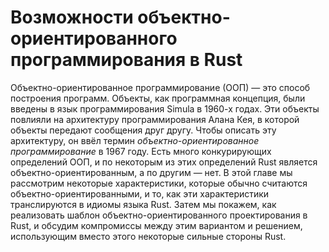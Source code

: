 # Возможности объектно-ориентированного программирования в Rust

Объектно-ориентированное программирование (ООП) — это способ построения программ. Объекты, как программная концепция, были введены в язык программирования Simula в 1960-х годах. Эти объекты повлияли на архитектуру программирования Алана Кея, в которой объекты передают сообщения друг другу. Чтобы описать эту архитектуру, он ввёл термин *объектно-ориентированное программирование* в 1967 году. Есть много конкурирующих определений ООП, и по некоторым из этих определений Rust является объектно-ориентированным, а по другим — нет. В этой главе мы рассмотрим некоторые характеристики, которые обычно считаются объектно-ориентированными, и то, как эти характеристики транслируются в идиомы языка Rust. Затем мы покажем, как реализовать шаблон объектно-ориентированного проектирования в Rust, и обсудим компромиссы между этим  вариантом и решением, использующим вместо этого некоторые сильные стороны Rust.
